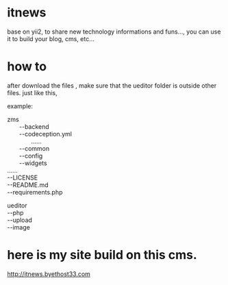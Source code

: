 # itnews
base on yii2, to share new technology informations and funs..., you can use it to build your blog, cms, etc...


# how to 
after download the files , make sure that the ueditor folder is outside other files. just like this,

example:

zms       
  &emsp;&emsp;--backend       
  &emsp;&emsp;--codeception.yml       
  &emsp;&emsp;&emsp;&emsp;......       
  &emsp;&emsp;--common       
  &emsp;&emsp;--config       
  &emsp;&emsp;--widgets      
      ......    
  --LICENSE    
  --README.md    
  --requirements.php    

ueditor    
  --php    
    --upload    
      --image    
       
       
       
# here is my site build on this cms.      
http://itnews.byethost33.com  
      

